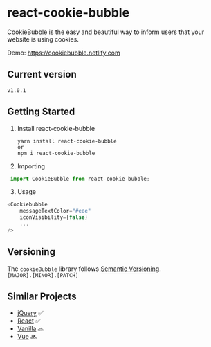 # react-cookie-bubble
CookieBubble is the easy and beautiful way to inform users that your website is using cookies. 

Demo:
https://cookiebubble.netlify.com


## Current version
````
v1.0.1
````
## Getting Started

1. Install react-cookie-bubble

    ```
    yarn install react-cookie-bubble
    or
    npm i react-cookie-bubble 
    ```
2. Importing
```js
 import CookieBubble from react-cookie-bubble;
```
3. Usage
```js
<Cookiebubble 
    messageTextColor="#eee"
    iconVisibility={false}
    ...
/>
```
## Versioning
The `cookieBubble` library follows [Semantic Versioning](https://semver.org/). </br>
`[MAJOR].[MINOR].[PATCH]` 


## Similar Projects
- [jQuery](https://github.com/CookieBubble/jquery-cookie-bubble)  ✅
- [React](https://github.com/CookieBubble/react-cookie-bubble)  ✅
- [Vanilla](https://github.com/CookieBubble/vanilla-cookie-bubble)  🔜
- [Vue](https://github.com/CookieBubble/vue-cookie-bubble) 🔜
